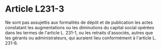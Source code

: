 # Article L231-3

Ne sont pas assujettis aux formalités de dépôt et de publication les actes constatant les augmentations ou les diminutions du capital social opérées dans les termes de l'article L. 231-1, ou les retraits d'associés, autres que les gérants ou administrateurs, qui auraient lieu conformément à l'article L. 231-6.

